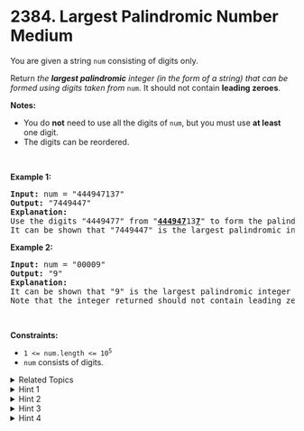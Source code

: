 
# 2384. Largest Palindromic Number<br> Medium

<p>You are given a string <code>num</code> consisting of digits only.</p>

<p>Return <em>the <strong>largest palindromic</strong> integer (in the form of a string) that can be formed using digits taken from </em><code>num</code>. It should not contain <strong>leading zeroes</strong>.</p>

<p><strong>Notes:</strong></p>

<ul>
	<li>You do <strong>not</strong> need to use all the digits of <code>num</code>, but you must use <strong>at least</strong> one digit.</li>
	<li>The digits can be reordered.</li>
</ul>

<p>&nbsp;</p>
<p><strong>Example 1:</strong></p>

<pre>
<strong>Input:</strong> num = &quot;444947137&quot;
<strong>Output:</strong> &quot;7449447&quot;
<strong>Explanation:</strong> 
Use the digits &quot;4449477&quot; from &quot;<u><strong>44494</strong></u><u><strong>7</strong></u>13<u><strong>7</strong></u>&quot; to form the palindromic integer &quot;7449447&quot;.
It can be shown that &quot;7449447&quot; is the largest palindromic integer that can be formed.
</pre>

<p><strong>Example 2:</strong></p>

<pre>
<strong>Input:</strong> num = &quot;00009&quot;
<strong>Output:</strong> &quot;9&quot;
<strong>Explanation:</strong> 
It can be shown that &quot;9&quot; is the largest palindromic integer that can be formed.
Note that the integer returned should not contain leading zeroes.
</pre>

<p>&nbsp;</p>
<p><strong>Constraints:</strong></p>

<ul>
	<li><code>1 &lt;= num.length &lt;= 10<sup>5</sup></code></li>
	<li><code>num</code> consists of digits.</li>
</ul>


<details>

<summary> Related Topics </summary>

-	`Hash Table`
-	`String`
-	`Greedy`

</details>


<details>
<summary> Hint 1 </summary>
In order to form a valid palindrome, other than the middle digit in an odd-length palindrome, every digit needs to exist on both sides.
</details>

<details>
<summary> Hint 2 </summary>
A longer palindrome implies a larger valued palindrome. For palindromes of the same length, the larger digits should occur first.
</details>

<details>
<summary> Hint 3 </summary>
We can count the occurrences of each digit and build the palindrome starting from the ends. Starting from the larger digits, if there are still at least 2 occurrences of a digit, we can place these digits on each side.
</details>

<details>
<summary> Hint 4 </summary>
Make sure to consider the special case for the center digit (if any) and zeroes. There should not be leading zeroes.
</details>